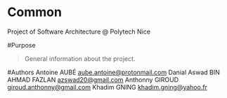 # Common
Project of Software Architecture @ Polytech Nice

#Purpose
> General information about the project. 

#Authors
Antoine AUBÉ <aube.antoine@protonmail.com>
Danial Aswad BIN AHMAD FAZLAN <azswad20@gmail.com>
Anthonny GIROUD <giroud.anthonny@gmail.com>
Khadim GNING <khadim.gning@yahoo.fr>